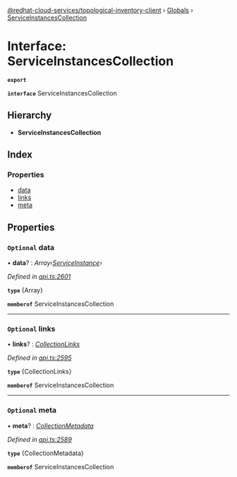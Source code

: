 [@redhat-cloud-services/topological-inventory-client](../README.md) › [Globals](../globals.md) › [ServiceInstancesCollection](serviceinstancescollection.md)

# Interface: ServiceInstancesCollection

**`export`** 

**`interface`** ServiceInstancesCollection

## Hierarchy

* **ServiceInstancesCollection**

## Index

### Properties

* [data](serviceinstancescollection.md#optional-data)
* [links](serviceinstancescollection.md#optional-links)
* [meta](serviceinstancescollection.md#optional-meta)

## Properties

### `Optional` data

• **data**? : *Array‹[ServiceInstance](serviceinstance.md)›*

*Defined in [api.ts:2601](https://github.com/RedHatInsights/javascript-clients/blob/master/packages/topological-inventory/api.ts#L2601)*

**`type`** {Array<ServiceInstance>}

**`memberof`** ServiceInstancesCollection

___

### `Optional` links

• **links**? : *[CollectionLinks](collectionlinks.md)*

*Defined in [api.ts:2595](https://github.com/RedHatInsights/javascript-clients/blob/master/packages/topological-inventory/api.ts#L2595)*

**`type`** {CollectionLinks}

**`memberof`** ServiceInstancesCollection

___

### `Optional` meta

• **meta**? : *[CollectionMetadata](collectionmetadata.md)*

*Defined in [api.ts:2589](https://github.com/RedHatInsights/javascript-clients/blob/master/packages/topological-inventory/api.ts#L2589)*

**`type`** {CollectionMetadata}

**`memberof`** ServiceInstancesCollection
